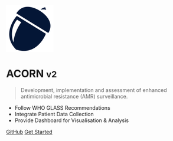 ![logo](images/ACORN-icon.png)

# ACORN <small>v2</small>

> Development, implementation and assessment of enhanced antimicrobial resistance (AMR) surveillance.

- Follow WHO GLASS Recommendations
- Integrate Patient Data Collection
- Provide Dashboard for Visualisation & Analysis

[GitHub](https://github.com/acornamr)
[Get Started](./README.md)